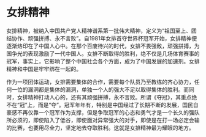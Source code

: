 # 女排精神

女排精神，被纳入中国共产党人精神谱系第一批伟大精神，定义为“祖国至上、团结协作、顽强拼搏、永不言败”。自1981年女排首夺世界杯冠军开始，女排精神便逐渐烙印在了中国人心中。在那个百废待兴的时代，女排不畏强敌，顽强拼搏，为国争光的表现激励了一代中国人。女排不断取得的胜利，绝不仅是几场体育赛事的冠军，事实上，它影响了整个中国社会各个方面，成为了中国发展的加速剂。女排精神和中国是牢牢绑在一起的。

作为一项团体运动，女排需要集体的合作，需要每个队员乃至教练的齐心协力，任何一位的漏洞都是集体的漏洞，单独一个人的强大不足以取得集体的胜利。而同时，女排精神打动人心的，还有其顽强拼搏，永不言败。所谓《夺冠》，其重点绝不在“冠”上，而是“夺”。冠军年年有，特别是中国经过了长期不断的发展，国民自豪感不再仅靠一个冠军作为支撑，但是争取冠军的心态和勇气才是一个长久的强队所必须的，即使陷入了低谷，即使面对异常强大的对手，即使是在打一场必定会输的比赛，也要用尽全力，坚定地去夺取胜利。这就是女排精神最为耀眼的地方。

